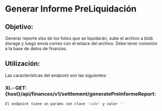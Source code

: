 # Generar Informe PreLiquidación

## Objetivo:

Generar reporte xlsx de los folios que se liquidarán, sube el archivo a blob storage y luego envía correo con el enlace del archivo.
Debe tener conexión a la base de datos de finanzas.

## Utilización:
Las características del endpoint son las siguientes:

### XI.- GET: {host}/api/finances/v1/settlement/generatePreInformeReport:

```sh
El endpoint tiene un params con clave 'code' y valor ''
```